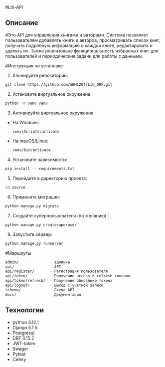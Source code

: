 #Lib-API

## Описание

#Это API для управления книгами и авторами. Система 
позволяет пользователям добавлять книги и авторов, просматривать 
список книг, получать подробную информацию о каждой книге, редактировать и 
удалять их. Также реализована функциональность избранных книг для 
пользователей и периодические задачи для работы с данными.



#Инструкция по установке

1. Клонируйте репозиторий:
```bash
git clone https://github.com/ABM1204/Lib_DRF.git
```

2. Установите виртуальное окружение:
```bash
python -m venv venv
```

3. Активируйте виртуальное окружение:
- На Windows:
  ```bash
  venv\Scripts\activate
  ```
- На macOS/Linux:
  ```bash
  venv/bin/activate
  ``` 

4. Установите зависимости: 
```bash
pip install -r requirements.txt
```

5. Перейдите в директорию проекта:
```bash
cd source
```

6. Примените миграции:
```bash
python manage.py migrate
```

7. Создайте суперпользователя (по желанию):
```bash
python manage.py createsuperuser
```

8. Запустите сервер:
```bash
python manage.py runserver
```


#Маршруты
```bash
admin/              - админка
api/                - API
api/register/       - Регистрация пользователя
api/token/          - Получение access и refresh токенов 
api/token/refresh/  - Получение обновлние токена
api/logout/         - Выход с учётной записи
schema/             - Схема API
docs/               - Документация
```


## Технологии

- python 3.12.1
- Django 5.1.5
- Postgresql
- DRF 3.15.2
- JWT-token
- Swager
- Pytest
- Celery


